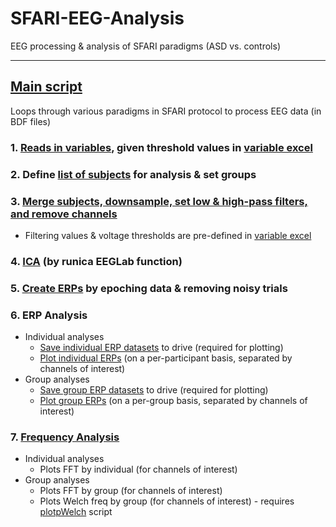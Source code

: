 # SFARI-EEG-Analysis
EEG processing & analysis of SFARI paradigms (ASD vs. controls)
***
## [Main script](EEG-processing-steps/Processing_EEGdata_template.m)
Loops through various paradigms in SFARI protocol to process EEG data (in BDF files)

### 1.  [Reads in variables](EEG-processing-steps\set_variables.m), given threshold values in [variable excel](EEG-processing-steps\variables_per_paradigm.xlsx)
### 2.  Define [list of subjects](EEG-processing-steps\define_subjects.m) for analysis & set groups
### 3.  [Merge subjects, downsample, set low & high-pass filters, and remove channels](EEG-processing-steps\STEP1_2_Merge_RejectChan.m) 
- Filtering values & voltage thresholds are pre-defined in [variable excel](EEG-processing-steps\variables_per_paradigm.xlsx)
### 4.  [ICA](EEG-processing-steps\STEP3_ICA.m) (by runica EEGLab function)
### 5.  [Create ERPs](EEG-processing-steps\STEP4_EPOCHING.m) by epoching data & removing noisy trials
### 6.  ERP Analysis
- Individual analyses
  - [Save individual ERP datasets](EEG-processing-steps\STEP5_ERPanalysis_createERPdatasets.m) to drive (required for plotting)
  - [Plot individual ERPs](EEG-processing-steps\STEP5_ERPanalysis_plotChannelsbyIndividual.m) (on a per-participant basis, separated by channels of interest)
- Group analyses
  - [Save group ERP datasets](EEG-processing-steps\STEP5_ERPanalysis_make_groupERP_matrix.m) to drive (required for plotting)
  - [Plot group ERPs](EEG-processing-steps\STEP5_ERPanalysis_plotChannelsbyGroup.m) (on a per-group basis, separated by channels of interest)
### 7.  [Frequency Analysis](EEG-processing-steps\STEP6_FreqAnalysis.m)
- Individual analyses
  - Plots FFT by individual (for channels of interest)
- Group analyses 
  - Plots FFT by group (for channels of interest)
  - Plots Welch freq by group (for channels of interest) - requires [plotpWelch](plotpWelch.m) script
